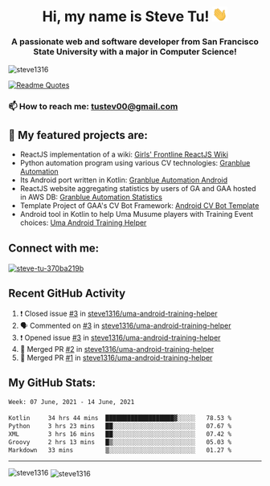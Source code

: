 <h1 align="center">Hi, my name is Steve Tu! <img src="wave.gif" alt="Wave" width="30px" /></h1>
<h3 align="center">A passionate web and software developer from San Francisco State University with a major in Computer Science!</h3>

<p align="left"> <img src="https://komarev.com/ghpvc/?username=steve1316&label=Profile%20views&color=0e75b6&style=flat" alt="steve1316" /> </p>

[![Readme Quotes](https://quotes-github-readme.vercel.app/api?type=horizontal)](https://github.com/piyushsuthar/github-readme-quotes)

### 📫 How to reach me: **tustev00@gmail.com**

## 🔭 My featured projects are:
- ReactJS implementation of a wiki: [Girls' Frontline ReactJS Wiki](https://github.com/steve1316/gfl-reactjs-wiki)
- Python automation program using various CV technologies: [Granblue Automation](https://github.com/steve1316/granblue-automation-pyautogui)
- Its Android port written in Kotlin: [Granblue Automation Android](https://github.com/steve1316/granblue-automation-android)
- ReactJS website aggregating statistics by users of GA and GAA hosted in AWS DB: [Granblue Automation Statistics](https://github.com/steve1316/granblue-automation-aws-statistics)
- Template Project of GAA's CV Bot Framework: [Android CV Bot Template](https://github.com/steve1316/android-cv-bot-template)
- Android tool in Kotlin to help Uma Musume players with Training Event choices: [Uma Android Training Helper](https://github.com/steve1316/uma-android-training-helper)

## Connect with me:

<p align="left">
<a href="https://linkedin.com/in/steve-tu-370ba219b" target="blank"><img align="center" src="https://cdn.jsdelivr.net/npm/simple-icons@3.0.1/icons/linkedin.svg" alt="steve-tu-370ba219b" height="30" width="40" /></a>
</p>

## Recent GitHub Activity

<!--START_SECTION:activity-->
1. ❗️ Closed issue [#3](https://github.com/steve1316/uma-android-training-helper/issues/3) in [steve1316/uma-android-training-helper](https://github.com/steve1316/uma-android-training-helper)
2. 🗣 Commented on [#3](https://github.com/steve1316/uma-android-training-helper/issues/3) in [steve1316/uma-android-training-helper](https://github.com/steve1316/uma-android-training-helper)
3. ❗️ Opened issue [#3](https://github.com/steve1316/uma-android-training-helper/issues/3) in [steve1316/uma-android-training-helper](https://github.com/steve1316/uma-android-training-helper)
4. 🎉 Merged PR [#2](https://github.com/steve1316/uma-android-training-helper/pull/2) in [steve1316/uma-android-training-helper](https://github.com/steve1316/uma-android-training-helper)
5. 🎉 Merged PR [#1](https://github.com/steve1316/uma-android-training-helper/pull/1) in [steve1316/uma-android-training-helper](https://github.com/steve1316/uma-android-training-helper)
<!--END_SECTION:activity-->

## My GitHub Stats:

<!--START_SECTION:waka-->
```text
Week: 07 June, 2021 - 14 June, 2021

Kotlin     34 hrs 44 mins  ███████████████████▓░░░░░   78.53 % 
Python     3 hrs 23 mins   ██░░░░░░░░░░░░░░░░░░░░░░░   07.67 % 
XML        3 hrs 16 mins   ██░░░░░░░░░░░░░░░░░░░░░░░   07.42 % 
Groovy     2 hrs 13 mins   █▒░░░░░░░░░░░░░░░░░░░░░░░   05.03 % 
Markdown   33 mins         ▒░░░░░░░░░░░░░░░░░░░░░░░░   01.27 % 
```
<!--END_SECTION:waka-->

---

<p><img align="left" src="https://github-readme-stats.vercel.app/api/top-langs?username=steve1316&show_icons=true&locale=en&layout=compact&theme=radical" alt="steve1316" /></p>

<p>&nbsp;<img align="center" src="https://github-readme-stats.vercel.app/api?username=steve1316&show_icons=true&locale=en&count_private=true&theme=radical" alt="steve1316" /></p>
